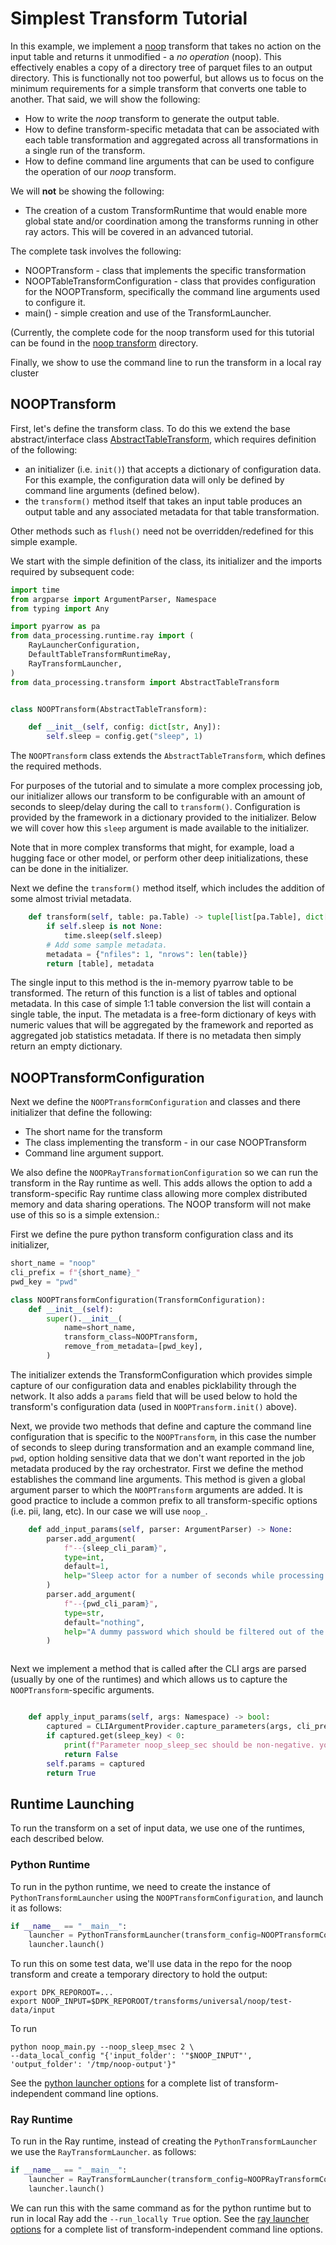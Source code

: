 # Simplest Transform Tutorial
In this example, we implement a [noop](../../transforms/universal/noop) transform that takes no action
on the input table and returns it unmodified - a _no operation_ (noop).
This effectively enables a copy of a directory tree of
parquet files to an output directory.
This is functionally not too powerful, but allows us to focus
on the minimum requirements for a simple transform that converts
one table to another.  That said, we will show the following:

* How to write the _noop_ transform to generate the output table.
* How to define transform-specific metadata that can be associated
  with each table transformation and aggregated across all transformations
  in a single run of the transform.
* How to define command line arguments that can be used to configure
  the operation of our _noop_ transform.

We will **not** be showing the following:

* The creation of a custom TransformRuntime that would enable more global
  state and/or coordination among the transforms running in other ray actors.
  This will be covered in an advanced tutorial.

The complete task involves the following:

* NOOPTransform - class that implements the specific transformation
* NOOPTableTransformConfiguration - class that provides configuration for the
  NOOPTransform, specifically the command line arguments used to configure it.
* main() - simple creation and use of the TransformLauncher.

(Currently, the complete code for the noop transform used for this
tutorial can be found in the
[noop transform](../../transforms/universal/noop) directory.

Finally, we show to use the command line to run the transform in a local ray cluster

## NOOPTransform

First, let's define the transform class.  To do this we extend
the base abstract/interface class
[AbstractTableTransform](../src/data_processing_ibm/transform/table_transform.py),
which requires definition of the following:

* an initializer (i.e. `init()`) that accepts a dictionary of configuration
  data.  For this example, the configuration data will only be defined by
  command line arguments (defined below).
* the `transform()` method itself that takes an input table produces an output
  table and any associated metadata for that table transformation.

Other methods such as `flush()` need not be overridden/redefined for this simple example.

We start with the simple definition of the class, its initializer and the imports required
by subsequent code:

```python
import time
from argparse import ArgumentParser, Namespace
from typing import Any

import pyarrow as pa
from data_processing.runtime.ray import (
    RayLauncherConfiguration,
    DefaultTableTransformRuntimeRay,
    RayTransformLauncher,
)
from data_processing.transform import AbstractTableTransform


class NOOPTransform(AbstractTableTransform):

    def __init__(self, config: dict[str, Any]):
        self.sleep = config.get("sleep", 1)
```
The `NOOPTransform` class extends the `AbstractTableTransform`, which defines the required methods.

For purposes of the tutorial and to simulate a more complex processing
job, our initializer allows our transform to be configurable
with an amount of seconds to sleep/delay during the call to `transform()`.
Configuration is provided by the framework in a dictionary provided to the initializer.
Below we will cover how this `sleep` argument is made available to the initializer.

Note that in more complex transforms that might, for example, load a hugging face or other model,
or perform other deep initializations, these can be done in the initializer.

Next we define the `transform()` method itself, which includes the addition of some
almost trivial metadata.

```python
    def transform(self, table: pa.Table) -> tuple[list[pa.Table], dict[str, Any]]:
        if self.sleep is not None:
            time.sleep(self.sleep)
        # Add some sample metadata.
        metadata = {"nfiles": 1, "nrows": len(table)}
        return [table], metadata
```
The single input to this method is the in-memory pyarrow table to be transformed.
The return of this function is a list of tables and optional metadata.  In this
case of simple 1:1 table conversion the list will contain a single table, the input.
The metadata is a free-form dictionary of keys with numeric values that will be aggregated
by the framework and reported as aggregated job statistics metadata.
If there is no metadata then simply return an empty dictionary.

## NOOPTransformConfiguration

Next we define the `NOOPTransformConfiguration` and 
classes and there initializer that define the following:

* The short name for the transform
* The class implementing the transform - in our case NOOPTransform
* Command line argument support.
 
We also define the `NOOPRayTransformationConfiguration` so we can run the transform
in the Ray runtime as well.  This adds allows the option to add a transform-specific
Ray runtime class allowing more complex distributed memory and data sharing operations.
The NOOP transform will not make use of this so is a simple extension.:

First we define the pure python transform configuration  class and its initializer,

```python
short_name = "noop"
cli_prefix = f"{short_name}_"
pwd_key = "pwd"

class NOOPTransformConfiguration(TransformConfiguration):
    def __init__(self):
        super().__init__(
            name=short_name,
            transform_class=NOOPTransform,
            remove_from_metadata=[pwd_key],
        )
```
The initializer extends the TransformConfiguration which provides simple
capture of our configuration data and enables picklability through the network.
It also adds a `params` field that will be used below to hold the transform's
configuration data (used in `NOOPTransform.init()` above).

Next, we provide two methods that define and capture the command line configuration that
is specific to the `NOOPTransform`, in this case the number of seconds to sleep during transformation
and an example command line, `pwd`, option holding sensitive data that we don't want reported
in the job metadata produced by the ray orchestrator.
First we define the method establishes the command line arguments.
This method is given a global argument parser to which the `NOOPTransform` arguments are added.
It is good practice to include a common prefix to all transform-specific options (i.e. pii, lang, etc).
In our case we will use `noop_`.

```python
    def add_input_params(self, parser: ArgumentParser) -> None:
        parser.add_argument(
            f"--{sleep_cli_param}",
            type=int,
            default=1,
            help="Sleep actor for a number of seconds while processing the data frame, before writing the file to COS",
        )
        parser.add_argument(
            f"--{pwd_cli_param}",
            type=str,
            default="nothing",
            help="A dummy password which should be filtered out of the metadata",
        )



```
Next we implement a method that is called after the CLI args are parsed (usually by one
of the runtimes) and which allows us to capture the `NOOPTransform`-specific arguments. 

```python

    def apply_input_params(self, args: Namespace) -> bool:
        captured = CLIArgumentProvider.capture_parameters(args, cli_prefix, False)
        if captured.get(sleep_key) < 0:
            print(f"Parameter noop_sleep_sec should be non-negative. you specified {args.noop_sleep_sec}")
            return False
        self.params = captured
        return True
```
## Runtime Launching
To run the transform on a set of input data, we use one of the runtimes, each described below.

### Python Runtime
To run in the python runtime, we need to create the instance of `PythonTransformLauncher`
using the `NOOPTransformConfiguration`, and launch it as follows:
```python
if __name__ == "__main__":
    launcher = PythonTransformLauncher(transform_config=NOOPTransformConfiguration())
    launcher.launch()
```

To run this on some test data, we'll use data in the repo for the noop transform
and create a temporary directory to hold the output:
```shell
export DPK_REPOROOT=...
export NOOP_INPUT=$DPK_REPOROOT/transforms/universal/noop/test-data/input
```
To run
```shell
python noop_main.py --noop_sleep_msec 2 \
--data_local_config "{'input_folder': '"$NOOP_INPUT"', 'output_folder': '/tmp/noop-output'}"
```
See the [python launcher options](python-launcher-options) for a complete list of
transform-independent command line options.

### Ray Runtime
To run in the Ray runtime, instead of creating the `PythonTransformLauncher`
we use the `RayTransformLauncher`.
as follows:
```python
if __name__ == "__main__":
    launcher = RayTransformLauncher(transform_config=NOOPRayTransformConfiguration())
    launcher.launch()
```
We can run this with the same command as for the python runtime but to run in local Ray
add the `--run_locally True` option.
See the [ray launcher options](ray-launcher-options) for a complete list of
transform-independent command line options.
